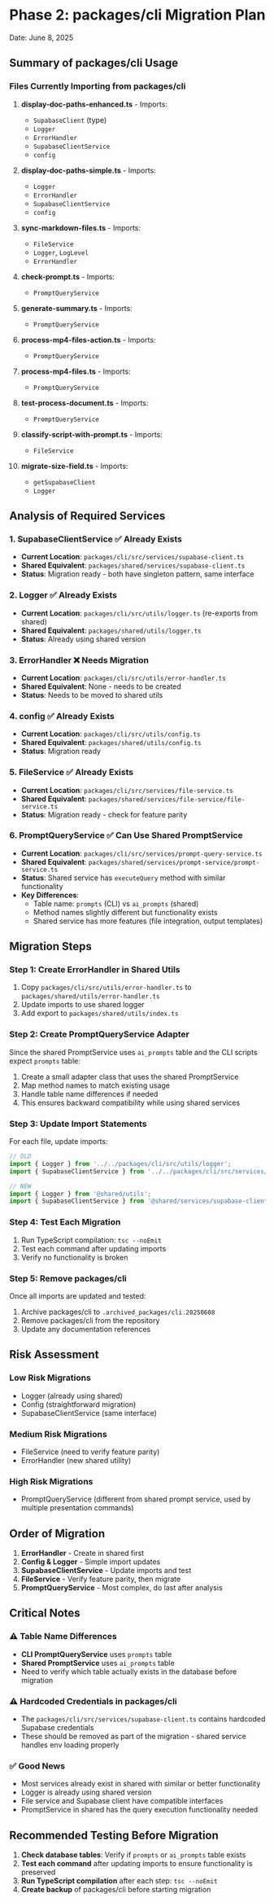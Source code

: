 # Phase 2: packages/cli Migration Plan
Date: June 8, 2025

## Summary of packages/cli Usage

### Files Currently Importing from packages/cli

1. **display-doc-paths-enhanced.ts** - Imports:
   - `SupabaseClient` (type)
   - `Logger`
   - `ErrorHandler`
   - `SupabaseClientService`
   - `config`

2. **display-doc-paths-simple.ts** - Imports:
   - `Logger`
   - `ErrorHandler`
   - `SupabaseClientService`
   - `config`

3. **sync-markdown-files.ts** - Imports:
   - `FileService`
   - `Logger`, `LogLevel`
   - `ErrorHandler`

4. **check-prompt.ts** - Imports:
   - `PromptQueryService`

5. **generate-summary.ts** - Imports:
   - `PromptQueryService`

6. **process-mp4-files-action.ts** - Imports:
   - `PromptQueryService`

7. **process-mp4-files.ts** - Imports:
   - `PromptQueryService`

8. **test-process-document.ts** - Imports:
   - `PromptQueryService`

9. **classify-script-with-prompt.ts** - Imports:
   - `FileService`

10. **migrate-size-field.ts** - Imports:
    - `getSupabaseClient`
    - `Logger`

## Analysis of Required Services

### 1. **SupabaseClientService** ✅ Already Exists
- **Current Location**: `packages/cli/src/services/supabase-client.ts`
- **Shared Equivalent**: `packages/shared/services/supabase-client.ts`
- **Status**: Migration ready - both have singleton pattern, same interface

### 2. **Logger** ✅ Already Exists
- **Current Location**: `packages/cli/src/utils/logger.ts` (re-exports from shared)
- **Shared Equivalent**: `packages/shared/utils/logger.ts`
- **Status**: Already using shared version

### 3. **ErrorHandler** ❌ Needs Migration
- **Current Location**: `packages/cli/src/utils/error-handler.ts`
- **Shared Equivalent**: None - needs to be created
- **Status**: Needs to be moved to shared utils

### 4. **config** ✅ Already Exists
- **Current Location**: `packages/cli/src/utils/config.ts`
- **Shared Equivalent**: `packages/shared/utils/config.ts`
- **Status**: Migration ready

### 5. **FileService** ✅ Already Exists
- **Current Location**: `packages/cli/src/services/file-service.ts`
- **Shared Equivalent**: `packages/shared/services/file-service/file-service.ts`
- **Status**: Migration ready - check for feature parity

### 6. **PromptQueryService** ✅ Can Use Shared PromptService
- **Current Location**: `packages/cli/src/services/prompt-query-service.ts`
- **Shared Equivalent**: `packages/shared/services/prompt-service/prompt-service.ts`
- **Status**: Shared service has `executeQuery` method with similar functionality
- **Key Differences**:
  - Table name: `prompts` (CLI) vs `ai_prompts` (shared)
  - Method names slightly different but functionality exists
  - Shared service has more features (file integration, output templates)

## Migration Steps

### Step 1: Create ErrorHandler in Shared Utils
1. Copy `packages/cli/src/utils/error-handler.ts` to `packages/shared/utils/error-handler.ts`
2. Update imports to use shared logger
3. Add export to `packages/shared/utils/index.ts`

### Step 2: Create PromptQueryService Adapter
Since the shared PromptService uses `ai_prompts` table and the CLI scripts expect `prompts` table:
1. Create a small adapter class that uses the shared PromptService
2. Map method names to match existing usage
3. Handle table name differences if needed
4. This ensures backward compatibility while using shared services

### Step 3: Update Import Statements
For each file, update imports:

```typescript
// OLD
import { Logger } from '../../packages/cli/src/utils/logger';
import { SupabaseClientService } from '../../packages/cli/src/services/supabase-client';

// NEW
import { Logger } from '@shared/utils';
import { SupabaseClientService } from '@shared/services/supabase-client';
```

### Step 4: Test Each Migration
1. Run TypeScript compilation: `tsc --noEmit`
2. Test each command after updating imports
3. Verify no functionality is broken

### Step 5: Remove packages/cli
Once all imports are updated and tested:
1. Archive packages/cli to `.archived_packages/cli.20250608`
2. Remove packages/cli from the repository
3. Update any documentation references

## Risk Assessment

### Low Risk Migrations
- Logger (already using shared)
- Config (straightforward migration)
- SupabaseClientService (same interface)

### Medium Risk Migrations
- FileService (need to verify feature parity)
- ErrorHandler (new shared utility)

### High Risk Migrations
- PromptQueryService (different from shared prompt service, used by multiple presentation commands)

## Order of Migration

1. **ErrorHandler** - Create in shared first
2. **Config & Logger** - Simple import updates
3. **SupabaseClientService** - Update imports and test
4. **FileService** - Verify feature parity, then migrate
5. **PromptQueryService** - Most complex, do last after analysis

## Critical Notes

### ⚠️ Table Name Differences
- **CLI PromptQueryService** uses `prompts` table
- **Shared PromptService** uses `ai_prompts` table
- Need to verify which table actually exists in the database before migration

### ⚠️ Hardcoded Credentials in packages/cli
- The `packages/cli/src/services/supabase-client.ts` contains hardcoded Supabase credentials
- These should be removed as part of the migration - shared service handles env loading properly

### ✅ Good News
- Most services already exist in shared with similar or better functionality
- Logger is already using shared version
- File service and Supabase client have compatible interfaces
- PromptService in shared has the query execution functionality needed

## Recommended Testing Before Migration

1. **Check database tables**: Verify if `prompts` or `ai_prompts` table exists
2. **Test each command** after updating imports to ensure functionality is preserved
3. **Run TypeScript compilation** after each step: `tsc --noEmit`
4. **Create backup** of packages/cli before starting migration